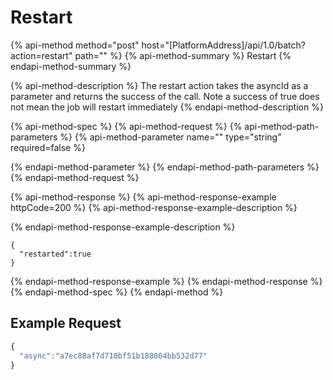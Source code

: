 # Restart

{% api-method method="post" host="\[PlatformAddress\]/api/1.0/batch?action=restart" path="" %}
{% api-method-summary %}
Restart
{% endapi-method-summary %}

{% api-method-description %}
The restart action takes the asyncId as a parameter and returns the success of the call. Note a success of true does not mean the job will restart immediately
{% endapi-method-description %}

{% api-method-spec %}
{% api-method-request %}
{% api-method-path-parameters %}
{% api-method-parameter name="" type="string" required=false %}

{% endapi-method-parameter %}
{% endapi-method-path-parameters %}
{% endapi-method-request %}

{% api-method-response %}
{% api-method-response-example httpCode=200 %}
{% api-method-response-example-description %}

{% endapi-method-response-example-description %}

```
{
  "restarted":true
}
```
{% endapi-method-response-example %}
{% endapi-method-response %}
{% endapi-method-spec %}
{% endapi-method %}

## Example Request

```javascript
{
  "async":"a7ec88af7d710bf51b188004bb532d77"
}
```

